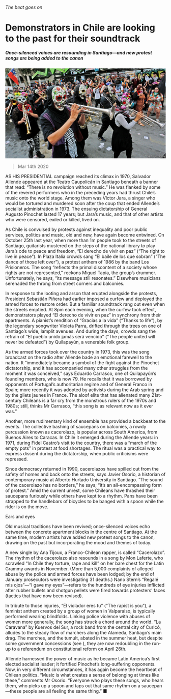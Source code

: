 ###### The beat goes on

# Demonstrators in Chile are looking to the past for their soundtrack 

##### Once-silenced voices are resounding in Santiago—and new protest songs are being added to the canon 

![image](images/20200314_BKP007_1.jpg) 

> Mar 14th 2020 

AS HIS PRESIDENTIAL campaign reached its climax in 1970, Salvador Allende appeared at the Teatro Caupolicán in Santiago beneath a banner that read: “There is no revolution without music.” He was flanked by some of the revered performers who in the preceding years had thrust Chile’s music onto the world stage. Among them was Víctor Jara, a singer who would be tortured and murdered soon after the coup that ended Allende’s socialist administration in 1973. The ensuing dictatorship of General Augusto Pinochet lasted 17 years; but Jara’s music, and that of other artists who were censored, exiled or killed, lived on.

As Chile is convulsed by protests against inequality and poor public services, politics and music, old and new, have again become entwined. On October 25th last year, when more than 1m people took to the streets of Santiago, guitarists mustered on the steps of the national library to play Jara’s ode to peace and freedom, “El derecho de vivir en paz” (“The right to live in peace”). In Plaza Italia crowds sang “El baile de los que sobran” (“The dance of those left over”), a protest anthem of 1986 by the band Los Prisioneros. The song “reflects the primal discontent of a society whose rights are not represented,” reckons Miguel Tapia, the group’s drummer. Unfortunately, he says, “its message still resonates.” Elsewhere musicians serenaded the throng from street corners and balconies.


In response to the looting and arson that erupted alongside the protests, President Sebastián Piñera had earlier imposed a curfew and deployed the armed forces to restore order. But a familiar soundtrack rang out even when the streets emptied. At 8pm each evening, when the curfew took effect, demonstrators played “El derecho de vivir en paz” in synchrony from their apartments. A pianist’s rendition of “Gracias a la vida” (“Thanks to life”), by the legendary songwriter Violeta Parra, drifted through the trees on one of Santiago’s wide, lamplit avenues. And during the days, crowds sang the refrain of “El pueblo unido jamás será vencido” (“The people united will never be defeated”) by Quilapayún, a venerable folk group.

As the armed forces took over the country in 1973, this was the song broadcast on the radio after Allende bade an emotional farewell to the nation. It “immediately became a symbol of the fight against the Pinochet dictatorship, and it has accompanied many other struggles from the moment it was conceived,” says Eduardo Carrasco, one of Quilapayún’s founding members, who is now 79. He recalls that it was borrowed by opponents of Portugal’s authoritarian regime and of General Franco in Spain; more recently it was adopted by activists during the Arab spring and by the gilets jaunes in France. The aloof elite that has alienated many 21st-century Chileans is a far cry from the monstrous rulers of the 1970s and 1980s; still, thinks Mr Carrasco, “this song is as relevant now as it ever was.”

Another, more rudimentary kind of ensemble has provided a backbeat to the events. The collective bashing of saucepans on balconies, a rowdy percussion known as cacerolazo, is popular across South America, from Buenos Aires to Caracas. In Chile it emerged during the Allende years: in 1971, during Fidel Castro’s visit to the country, there was a “march of the empty pots” in protest at food shortages. The ritual was a practical way to express dissent during the dictatorship, when public criticisms were repressed.

Since democracy returned in 1990, cacerolazos have spilled out from the safety of homes and back onto the streets, says Javier Osorio, a historian of contemporary music at Alberto Hurtado University in Santiago. “The sound of the cacerolazo has no borders,” he says; “it’s an all-encompassing form of protest.” Amid the current unrest, some Chileans have thrashed their saucepans furiously while others have kept to a rhythm. Pans have been strapped to the handlebars of bicycles to be banged with a spoon while the rider is on the move.

Ears and eyes

Old musical traditions have been revived; once-silenced voices echo between the concrete apartment blocks in the centre of Santiago. At the same time, modern artists have added new protest songs to the canon, drawing on the past but incorporating the mood and themes of today.

A new single by Ana Tijoux, a Franco-Chilean rapper, is called “Cacerolazo”. The rhythm of the cacerolazo also resounds in a song by Mon Laferte, who scrawled “In Chile they torture, rape and kill” on her bare chest for the Latin Grammy awards in November. (More than 5,000 complaints of alleged abuse by the police and armed forces have been lodged; by the end of January prosecutors were investigating 31 deaths.) Nano Stern’s “Regalé mis ojos”—“I gave my eyes”—refers to the hundreds of eye injuries inflicted after rubber bullets and shotgun pellets were fired towards protesters’ faces (tactics that have now been revised).

In tribute to those injuries, “El violador eres tu” (“The rapist is you”), a feminist anthem created by a group of women in Valparaiso, is typically performed wearing blindfolds. Linking police violence with abuses of women more generally, the song has struck a chord around the world. “La Caravana” by Kuervos del Sur, a rock band from the central city of Curicó, alludes to the steady flow of marchers along the Alameda, Santiago’s main drag. The marches, and the tumult, abated in the summer heat, but despite some government concessions (see ), they are now redoubling in the run-up to a referendum on constitutional reform on April 26th.

Allende harnessed the power of music as he became Latin America’s first elected socialist leader; it fortified Pinochet’s long-suffering opponents. Now, in very different circumstances, it has again become the heartbeat of Chilean politics. “Music is what creates a sense of belonging at times like these,” comments Mr Osorio. “Everyone who plays these songs, who hears them, who picks up a spoon and taps out that same rhythm on a saucepan—these people are all feeling the same thing.” ■

